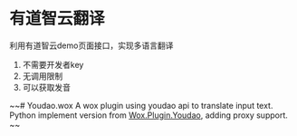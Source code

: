 # 有道智云翻译

利用有道智云demo页面接口，实现多语言翻译

1. 不需要开发者key
2. 无调用限制
3. 可以获取发音


~~# Youdao.wox
A wox plugin using youdao api to translate input text. Python implement version from [Wox.Plugin.Youdao](https://github.com/qianlifeng/Wox.Plugin.Youdao), adding proxy support.
~~
